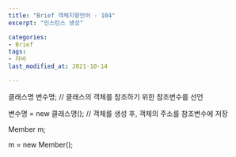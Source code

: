 ```yaml
---
title: "Brief 객체지향언어 - 104"
excerpt: "인스턴스 생성"

categories:
- Brief
tags:
- 자바
last_modified_at: 2021-10-14

---
```



클래스명 변수명; // 클래스의 객체를 참조하기 위한 참조변수를 선언

변수명 = new 클래스명(); // 객체를 생성 후, 객체의 주소를 참조변수에 저장

Member m;

m = new Member();
